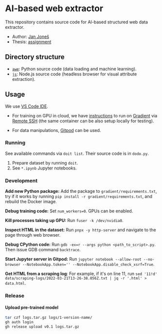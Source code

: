 # AI-based web extractor

This repository contains source code for AI-based structured web data extractor.

- Author: [Jan Joneš](https://github.com/jjonescz)
- Thesis: [assignment](https://is.cuni.cz/studium/dipl_st/index.php?id=&tid=&do=main&doo=detail&did=241832)

## Directory structure

- [`awe`](awe): Python source code (data loading and machine learning).
- [`js`](js): Node.js source code (headless browser for visual attribute
  extraction).

## Usage

We use [VS Code IDE](https://code.visualstudio.com/).

- For training on GPU in cloud, we have [instructions](gradient/README.md) to
run on [Gradient](https://gradient.run) via [Remote
SSH](https://code.visualstudio.com/docs/remote/ssh) (the same container can be
also setup locally for testing).

- For data manipulations, [Gitpod](https://www.gitpod.io/) can be used.

### Running

See available commands via `doit list`. Their source code is in `dodo.py`.

1. Prepare dataset by running `doit`.
2. See `*.ipynb` Jupyter notebooks.

### Development

**Add new Python package:** Add the package to `gradient/requirements.txt`, try
if it works by running `pip install -r gradient/requirements.txt`, and rebuild
the Docker image.

**Debug training code:** Set `num_workers=0`. GPUs can be enabled.

**Kill processes taking up GPU:** Run `fuser -k /dev/nvidia0`.

**Inspect HTML in the dataset:** Run `pnpx -y http-server` and navigate to the
page through web browser.

**Debug CPython code:** Run `gdb -ex=r --args python <path_to_script>.py`. Then
issue GDB command `backtrace`.

**Start Jupyter server in Gitpod:** Run
`jupyter notebook --allow-root --no-browser --NotebookApp.token='' --NotebookApp.disable_check_xsrf=True`.

**Get HTML from a scraping log**: For example, if it's on line 11, run
`sed '11!d' data/scraping-logs/2022-03-21T13-26-38.056Z.txt | jq -r '.html' > data.html`.

### Release

#### Upload pre-trained model

```bash
tar czf logs.tar.gz logs/1-version-name/
gh auth login
gh release upload v0.1 logs.tar.gz
```
